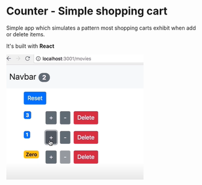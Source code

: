 # Counter - Simple shopping cart
Simple app which simulates a pattern most shopping carts exhibit when add or delete items.

It's built with **React**

![react counter app](react-counter-app.png)